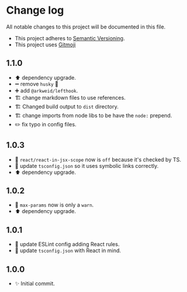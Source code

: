# Change log

All notable changes to this project will be documented in this file.

-   This project adheres to [Semantic Versioning][semver].
-   This project uses [Gitmoji][gitmoji]

## 1.1.0

-   :arrow_up: dependency upgrade.
-   :heavy_minus_sign: remove `husky` :tada:
-   :heavy_plus_sign: add `@arkweid/lefthook`.
-   :building_construction: change markdown files to use references.
-   :building_construction: Changed build output to `dist` directory.
-   :building_construction: change imports from node libs to be have the `node:` prepend.
-   :pencil2: fix typo in config files.

## 1.0.3

-   :wrench: `react/react-in-jsx-scope` now is `off` because it's checked by TS.
-   :wrench: update `tsconfig.json` so it uses symbolic links correctly.
-   :arrow_up: dependency upgrade.

## 1.0.2

-   :wrench: `max-params` now is only a `warn`.
-   :arrow_up: dependency upgrade.

## 1.0.1

-   :wrench: update ESLint config adding React rules.
-   :wrench: update `tsconfig.json` with React in mind.

## 1.0.0

-   :sparkles: Initial commit.

<!-- References -->

[gitmoji]: https://gitmoji.dev/
[semver]: https://semver.org/
